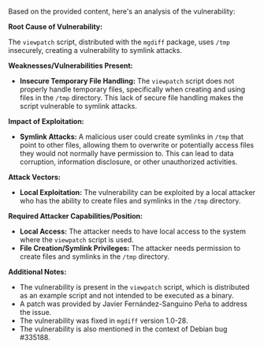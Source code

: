 Based on the provided content, here's an analysis of the vulnerability:

**Root Cause of Vulnerability:**

The `viewpatch` script, distributed with the `mgdiff` package, uses `/tmp` insecurely, creating a vulnerability to symlink attacks.

**Weaknesses/Vulnerabilities Present:**

*   **Insecure Temporary File Handling:** The `viewpatch` script does not properly handle temporary files, specifically when creating and using files in the `/tmp` directory. This lack of secure file handling makes the script vulnerable to symlink attacks.

**Impact of Exploitation:**

*   **Symlink Attacks:** A malicious user could create symlinks in `/tmp` that point to other files, allowing them to overwrite or potentially access files they would not normally have permission to. This can lead to data corruption, information disclosure, or other unauthorized activities.

**Attack Vectors:**

*   **Local Exploitation:** The vulnerability can be exploited by a local attacker who has the ability to create files and symlinks in the `/tmp` directory.

**Required Attacker Capabilities/Position:**

*   **Local Access:** The attacker needs to have local access to the system where the `viewpatch` script is used.
*   **File Creation/Symlink Privileges:** The attacker needs permission to create files and symlinks in the `/tmp` directory.

**Additional Notes:**

* The vulnerability is present in the `viewpatch` script, which is distributed as an example script and not intended to be executed as a binary.
* A patch was provided by Javier Fernández-Sanguino Peña to address the issue.
* The vulnerability was fixed in `mgdiff` version 1.0-28.
* The vulnerability is also mentioned in the context of Debian bug #335188.